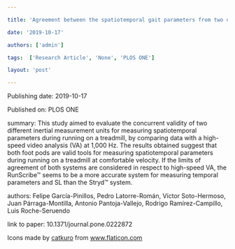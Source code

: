 ---
title: 'Agreement between the spatiotemporal gait parameters from two different wearable devices and high-speed video analysis'
date: '2019-10-17'
authors: ['admin']
tags:  ['Research Article', 'None', 'PLOS ONE']
layout: 'post'
---
Publishing date: 2019-10-17

Published on: PLOS ONE

summary: This study aimed to evaluate the concurrent validity of two different inertial measurement units for measuring spatiotemporal parameters during running on a treadmill, by comparing data with a high-speed video analysis (VA) at 1,000 Hz. The results obtained suggest that both foot pods are valid tools for measuring spatiotemporal parameters during running on a treadmill at comfortable velocity. If the limits of agreement of both systems are considered in respect to high-speed VA, the RunScribe™ seems to be a more accurate system for measuring temporal parameters and SL than the Stryd™ system.

authors: Felipe García-Pinillos, Pedro Latorre-Román, Víctor Soto-Hermoso, Juan Párraga-Montilla, Antonio Pantoja-Vallejo, Rodrigo Ramírez-Campillo, Luis Roche-Seruendo

link to paper: 10.1371/journal.pone.0222872

Icons made by <a href="https://www.flaticon.com/free-icon/bookshelves_3576884" title="catkuro">catkuro</a> from <a href="https://www.flaticon.com/" title="Flaticon"> www.flaticon.com</a>